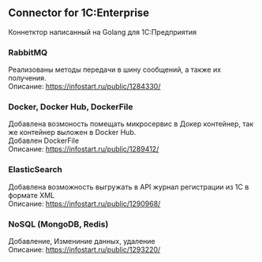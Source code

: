 ## Connector for 1C:Enterprise
Коннетктор написанный на Golang для 1C:Предприятия

### RabbitMQ
Реализованы методы передачи в шину сообщений, а также их получения.  
Описание: https://infostart.ru/public/1284330/

### Docker, Docker Hub, DockerFile
Добавлена возмоность помещать микросервис в Докер контейнер, так же контейнер выложен в Docker Hub.  
Добавлен DockerFile  
Описание: https://infostart.ru/public/1289412/

### ElasticSearch
Добавлена возможность выгружать в API журнал регистрации из 1С в формате XML  
Описание: https://infostart.ru/public/1290968/

### NoSQL (MongoDB, Redis)
Добавление, Измениние данных, удаление  
Описание: https://infostart.ru/public/1293220/